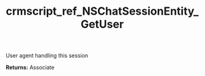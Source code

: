 ﻿---
title: crmscript_ref_NSChatSessionEntity_GetUser
description: Associate NSChatSessionEntity.GetUser()
intellisense: NSChatSessionEntity.GetUser
keywords: NSChatSessionEntity, GetUser
so.topic: reference
---

User agent handling this session

**Returns:** Associate


